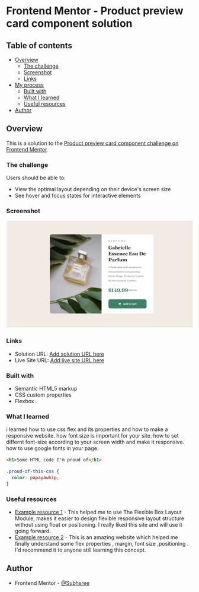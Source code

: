 # Frontend Mentor - Product preview card component solution

## Table of contents

- [Overview](#overview)
  - [The challenge](#the-challenge)
  - [Screenshot](#screenshot)
  - [Links](#links)
- [My process](#my-process)
  - [Built with](#built-with)
  - [What I learned](#what-i-learned)
  - [Useful resources](#useful-resources)
- [Author](#author)

## Overview

This is a solution to the [Product preview card component challenge on Frontend Mentor](https://www.frontendmentor.io/challenges/product-preview-card-component-GO7UmttRfa). 

### The challenge

Users should be able to:

- View the optimal layout depending on their device's screen size
- See hover and focus states for interactive elements

### Screenshot

![](./screenshot/Screenshot.png)

### Links

- Solution URL: [Add solution URL here](https://your-solution-url.com)
- Live Site URL: [Add live site URL here](https://your-live-site-url.com)

### Built with

- Semantic HTML5 markup
- CSS custom properties
- Flexbox

### What I learned
i learned how to use css flex and its properties and how to make a responsive website.
how font size is important for your site.
how to set differnt font-size according to your screen width and make it responsive.
how to use google fonts in your page.

```html
<h1>Some HTML code I'm proud of</h1>
```
```css
.proud-of-this-css {
  color: papayawhip;
}
```

### Useful resources

- [Example resource 1](https://www.w3schools.com) - This helped me to use  The Flexible Box Layout Module, makes it easier to design flexible responsive layout structure without using float or positioning. I really liked this site and will use it going forward.
- [Example resource 2](https://developer.mozilla.org/en-US/) - This is an amazing website  which helped me finally understand some flex properties , margin, font size ,positioning . I'd recommend it to anyone still learning this concept.

## Author

- Frontend Mentor - [@Subhsree](https://www.frontendmentor.io/profile/Subhsree)
